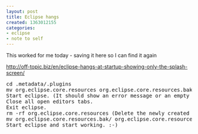 ```yaml
---
layout: post
title: Eclipse hangs
created: 1363012155
categories:
- eclipse
- note to self
---
```


<p>This worked for me today - saving it here so I can find it again</p>

<p><a href="http://off-topic.biz/en/eclipse-hangs-at-startup-showing-only-the-splash-screen/">http://off-topic.biz/en/eclipse-hangs-at-startup-showing-only-the-splash-screen/</a></p>

<pre>
cd .metadata/.plugins
mv org.eclipse.core.resources org.eclipse.core.resources.bak
Start eclipse. (It should show an error message or an empty workspace because no project is found.)
Close all open editors tabs.
Exit eclipse.
rm -rf org.eclipse.core.resources (Delete the newly created directory.)
mv org.eclipse.core.resources.bak/ org.eclipse.core.resources (Restore the original directory.)
Start eclipse and start working. :-)
</pre>
